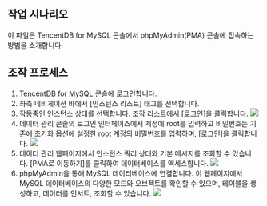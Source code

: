 ## 작업 시나리오
이 파일은 TencentDB for MySQL 콘솔에서 phpMyAdmin(PMA) 콘솔에 접속하는 방법을 소개합니다.  

## 조작 프로세스
1. [TencentDB for MySQL 콘솔](https://console.cloud.tencent.com/cdb)에 로그인합니다.
2. 좌측 네비게이션 바에서 [인스턴스 리스트] 태그를 선택합니다.
3. 작동중인 인스턴스 상태를 선택합니다. 조작 리스트에서 [로그인]을 클릭합니다.
![](https://main.qcloudimg.com/raw/980f72998460c77e2ea70741e7e4fb58.png)
4. 데이터 관리 콘솔의 로그인 인터페이스에서 계정에 root를 입력하고 비밀번호는 기존에 초기화 옵션에 설정한 root 계정의 비밀번호를 입력하며, [로그인]을 클릭합니다.
![](https://main.qcloudimg.com/raw/eb5d9bf3ebcee4afe7d325e56b82753e.png)
5. 데이터 관리 웹페이지에서 인스턴스 쿼리 상태와 기본 메시지를 조회할 수 있습니다. [PMA로 이동하기]를 클릭하여 데이터베이스를 액세스합니다.
![](https://main.qcloudimg.com/raw/81e2c2fb6042bef1b2d7b3a662203914.png)
6. phpMyAdmin을 통해 MySQL 데이터베이스에 연결합니다. 이 웹페이지에서 MySQL 데이터베이스의 다양한 모드와 오브젝트를 확인할 수 있으며, 테이블을 생성하고, 데이터를 인서트, 조회할 수 있습니다.
![](https://main.qcloudimg.com/raw/ed0dbceaaa7ec9e86f9e16286f16d218.png)
